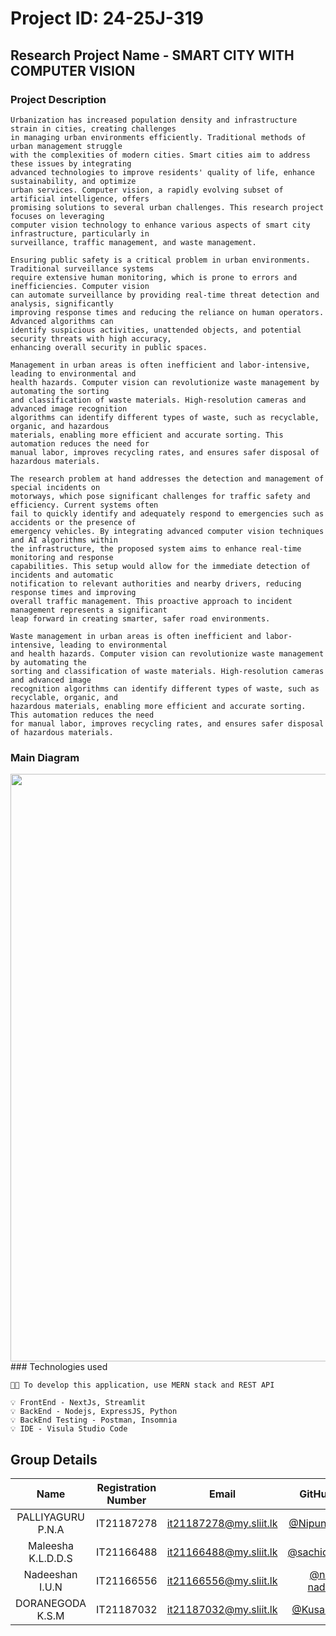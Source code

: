 # Project ID: 24-25J-319

## Research Project Name - SMART CITY WITH COMPUTER VISION

### Project Description

```
Urbanization has increased population density and infrastructure strain in cities, creating challenges
in managing urban environments efficiently. Traditional methods of urban management struggle
with the complexities of modern cities. Smart cities aim to address these issues by integrating
advanced technologies to improve residents' quality of life, enhance sustainability, and optimize
urban services. Computer vision, a rapidly evolving subset of artificial intelligence, offers
promising solutions to several urban challenges. This research project focuses on leveraging
computer vision technology to enhance various aspects of smart city infrastructure, particularly in
surveillance, traffic management, and waste management.

Ensuring public safety is a critical problem in urban environments. Traditional surveillance systems
require extensive human monitoring, which is prone to errors and inefficiencies. Computer vision
can automate surveillance by providing real-time threat detection and analysis, significantly
improving response times and reducing the reliance on human operators. Advanced algorithms can
identify suspicious activities, unattended objects, and potential security threats with high accuracy,
enhancing overall security in public spaces.

Management in urban areas is often inefficient and labor-intensive, leading to environmental and
health hazards. Computer vision can revolutionize waste management by automating the sorting
and classification of waste materials. High-resolution cameras and advanced image recognition
algorithms can identify different types of waste, such as recyclable, organic, and hazardous
materials, enabling more efficient and accurate sorting. This automation reduces the need for
manual labor, improves recycling rates, and ensures safer disposal of hazardous materials.

The research problem at hand addresses the detection and management of special incidents on
motorways, which pose significant challenges for traffic safety and efficiency. Current systems often
fail to quickly identify and adequately respond to emergencies such as accidents or the presence of
emergency vehicles. By integrating advanced computer vision techniques and AI algorithms within
the infrastructure, the proposed system aims to enhance real-time monitoring and response
capabilities. This setup would allow for the immediate detection of incidents and automatic
notification to relevant authorities and nearby drivers, reducing response times and improving
overall traffic management. This proactive approach to incident management represents a significant
leap forward in creating smarter, safer road environments.

Waste management in urban areas is often inefficient and labor-intensive, leading to environmental
and health hazards. Computer vision can revolutionize waste management by automating the
sorting and classification of waste materials. High-resolution cameras and advanced image
recognition algorithms can identify different types of waste, such as recyclable, organic, and
hazardous materials, enabling more efficient and accurate sorting. This automation reduces the need
for manual labor, improves recycling rates, and ensures safer disposal of hazardous materials.

```
### Main Diagram




<div align="center"><img src="https://github.com/user-attachments/assets/696b1156-3d26-429b-813f-79b5d7dba38e" width="940px" align="center"> </div>
### Technologies used


```
🧑‍💻 To develop this application, use MERN stack and REST API

💡 FrontEnd - NextJs, Streamlit
💡 BackEnd - Nodejs, ExpressJS, Python
💡 BackEnd Testing - Postman, Insomnia
💡 IDE - Visula Studio Code
```

## Group Details

|        Name        | Registration Number |         Email          |                      GitHub Profile                      |  Status  |
| :----------------: | :-----------------: | :--------------------: | :------------------------------------------------------: | :------: |
| PALLIYAGURU P.N.A  |     IT21187278      | it21187278@my.sliit.lk | [@NipunPalliyaguru](https://github.com/NipunPalliyaguru) | ⭐Leader |
| Maleesha K.L.D.D.S |     IT21166488      | it21166488@my.sliit.lk |  [@sachidumaleesha](https://github.com/sachidumaleesha)  | 👨‍💻Member |
|  Nadeeshan I.U.N   |     IT21166556      | it21166556@my.sliit.lk | [@nipuna-nadeeshan](https://github.com/nipuna-nadeeshan) | 👨‍💻Member |
|  DORANEGODA K.S.M  |     IT21187032      | it21187032@my.sliit.lk |     [@Kusal Sudheera](https://github.com/it21187032)     | 👨‍💻Member |
